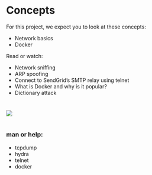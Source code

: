 
# Concepts
For this project, we expect you to look at these concepts:

- Network basics
- Docker

Read or watch:
- Network sniffing
- ARP spoofing
- Connect to SendGrid’s SMTP relay using telnet
- What is Docker and why is it popular?
- Dictionary attack
#
![](https://www.thesslstore.com/blog/wp-content/uploads/2021/02/arp0.png)

#
### man or help:

- tcpdump
- hydra
- telnet
- docker
